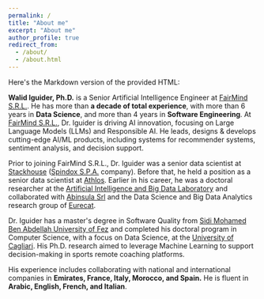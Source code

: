 ```yaml
---
permalink: /
title: "About me"
excerpt: "About me"
author_profile: true
redirect_from: 
  - /about/
  - /about.html
---
```


Here's the Markdown version of the provided HTML:

**Walid Iguider, Ph.D.** is a Senior Artificial Intelligence Engineer at [FairMind S.R.L.](https://www.fairmind.ai). He has more than **a decade of total experience**, with more than 6 years in **Data Science**, and more than 4 years in **Software Engineering**. At [FairMind S.R.L.](https://www.fairmind.ai), Dr. Iguider is driving AI innovation, focusing on Large Language Models (LLMs) and Responsible AI. He leads, designs & develops cutting-edge AI/ML products, including systems for recommender systems, sentiment analysis, and decision support.

Prior to joining FairMind S.R.L., Dr. Iguider was a senior data scientist at [Stackhouse](https://www.stackhouse.it) ([Spindox S.P.A.](https://www.spindox.it) company). Before that, he held a position as a senior data scientist at [Athlos](https://www.athlos.biz). Earlier in his career, he was a doctoral researcher at the [Artificial Intelligence and Big Data Laboratory](https://aibd.unica.it/) and collaborated with [Abinsula Srl](https://abinsula.com/) and the Data Science and Big Data Analytics research group of [Eurecat](https://eurecat.org/en/).

Dr. Iguider has a master's degree in Software Quality from [Sidi Mohamed Ben Abdellah University of Fez](http://www.usmba.ac.ma/) and completed his doctoral program in Computer Science, with a focus on Data Science, at the [University of Cagliari](https://www.unica.it/unica/en/homepage.page). His Ph.D. research aimed to leverage Machine Learning to support decision-making in sports remote coaching platforms.

His experience includes collaborating with national and international companies in **Emirates, France, Italy, Morocco, and Spain.**
He is fluent in **Arabic, English, French, and Italian**.
